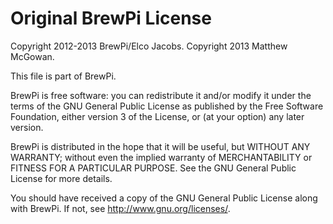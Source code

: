 # Original BrewPi License

Copyright 2012-2013 BrewPi/Elco Jacobs.
Copyright 2013 Matthew McGowan.

This file is part of BrewPi.

BrewPi is free software: you can redistribute it and/or modify it under the terms of the GNU General Public License as published by the Free Software Foundation, either version 3 of the License, or (at your option) any later version.

BrewPi is distributed in the hope that it will be useful, but WITHOUT ANY WARRANTY; without even the implied warranty of MERCHANTABILITY or FITNESS FOR A PARTICULAR PURPOSE.  See the GNU General Public License for more details.

You should have received a copy of the GNU General Public License along with BrewPi.  If not, see <http://www.gnu.org/licenses/>.
